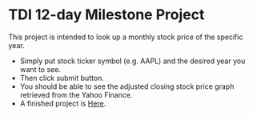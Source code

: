 # TDI 12-day Milestone Project

This project is intended to look up a monthly stock price of the specific year.

- Simply put stock ticker symbol (e.g. AAPL) and the desired year you want to see.
- Then click submit button.
- You should be able to see the adjusted closing stock price graph retrieved from the Yahoo Finance.
- A finished project is [Here](https://shielded-cove-76277.herokuapp.com/).
